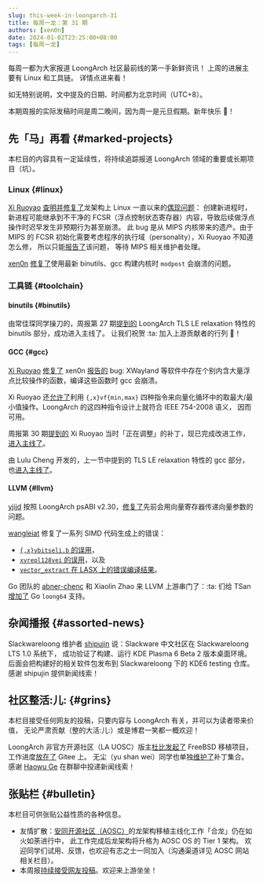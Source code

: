 ```yaml
---
slug: this-week-in-loongarch-31
title: 每周一龙：第 31 期
authors: [xen0n]
date: 2024-01-02T23:25:00+08:00
tags: [每周一龙]
---
```


每周一都为大家报道 LoongArch 社区最前线的第一手新鲜资讯！
上周的进展主要有 Linux 和工具链。
详情点进来看！

<!-- truncate -->

如无特别说明，文中提及的日期、时间都为北京时间（UTC+8）。

本期周报的实际发稿时间是周二晚间，因为周一是元旦假期。新年快乐 :tada:！

## 先「马」再看 {#marked-projects}

本栏目的内容具有一定延续性，将持续追踪报道 LoongArch 领域的重要或长期项目（坑）。

### Linux {#linux}

[Xi Ruoyao][xry111] [查明并修复了](https://lore.kernel.org/loongarch/20240102123706.6099-2-xry111@xry111.site/)龙架构上
Linux 一直以来的[偶现问题](https://github.com/loongson-community/discussions/issues/7)：
创建新进程时，新进程可能继承到不干净的 FCSR（浮点控制状态寄存器）内容，导致后续做浮点操作时迟早发生非预期行为甚至崩溃。
此 bug 是从 MIPS 内核带来的遗产。由于 MIPS 的 FCSR 初始化需要考虑程序的执行域（personality），Xi Ruoyao 不知道怎么修，
所以只能[报告了](https://lore.kernel.org/linux-mips/7a6aa1bbdbbe2e63ae96ff163fab0349f58f1b9e.camel@xry111.site/)该问题，
等待 MIPS 相关维护者处理。

[xen0n] [修复了](https://lore.kernel.org/loongarch/20231227070317.1936234-1-kernel@xen0n.name/)使用最新
binutils、gcc 构建内核时 `modpost` 会崩溃的问题。

[xry111]: https://github.com/xry111
[xen0n]: https://github.com/xen0n

### 工具链 {#toolchain}

#### binutils {#binutils}

由常佳琛同学操刀的，周报第 27 期[提到的](./2023-12-05-this-week-in-loongarch-27/index.md#abi) LoongArch
TLS LE relaxation 特性的 binutils 部分，成功进入主线了。
让我们祝贺 :ta: 加入上游贡献者的行列 :tada:！

#### GCC {#gcc}

[Xi Ruoyao][xry111] [修复了](https://gcc.gnu.org/pipermail/gcc-patches/2023-December/641443.html)
xen0n [报告的][PR113148] bug:
XWayland 等软件中存在个别内含大量浮点比较操作的函数，编译这些函数时 gcc 会崩溃。

[PR113148]: https://gcc.gnu.org/PR113148

Xi Ruoyao 还[允许了](https://gcc.gnu.org/pipermail/gcc-patches/2023-December/641609.html)利用
`{,x}vf{min,max}` 四种指令来向量化循环中的取最大/最小值操作。LoongArch 的这四种指令设计上就符合 IEEE 754-2008 语义，
因而可用。

周报第 30 期[提到的](./2023-12-26-this-week-in-loongarch-30/index.md#gcc)
Xi Ruoyao 当时「正在调整」的补丁，现已完成改进工作，[进入主线了](https://gcc.gnu.org/r14-6863)。

由 Lulu Cheng 开发的，上一节中提到的 TLS LE relaxation 特性的 gcc 部分，
也[进入主线了](https://gcc.gnu.org/r14-6879)。

#### LLVM {#llvm}

[yjijd] 按照 LoongArch psABI v2.30，[修复了](https://github.com/llvm/llvm-project/pull/74990)先前会用向量寄存器传递向量参数的问题。

[wangleiat] 修复了一系列 SIMD 代码生成上的错误：

* [`{,x}vbitseli.b` 的误用](https://github.com/llvm/llvm-project/commit/da5378e87e11689d05a58198d6e15e9551916794)，
* [`xvrepl128vei` 的误用](https://github.com/llvm/llvm-project/commit/c7367f985e0d27aeb8bc993406d1b9f4ca307399)，以及
* [`vector_extract` 在 LASX 上的错误编译结果](https://github.com/llvm/llvm-project/commit/47c88bcd5de91522241cca1aaa1b7762ceb01394)。

Go 团队的 [abner-chenc] 和 Xiaolin Zhao 来 LLVM 上游串门了：:ta: 们给 TSan
[增加了](https://github.com/llvm/llvm-project/pull/72819) Go `loong64` 支持。

[yjijd]: https://github.com/yjijd
[wangleiat]: https://github.com/wangleiat
[abner-chenc]: https://github.com/abner-chenc

## 杂闻播报 {#assorted-news}

Slackwareloong 维护者 [shipujin] 说：Slackware 中文社区在 Slackwareloong LTS 1.0 系统下，
成功验证了构建、运行 KDE Plasma 6 Beta 2 版本桌面环境。
后面会把构建好的相关软件包发布到 Slackwareloong 下的 KDE6 testing 仓库。
感谢 shipujin 提供新闻线索！

[shipujin]: https://github.com/shipujin

## 社区整活:儿: {#grins}

本栏目接受任何网友的投稿，只要内容与 LoongArch 有关，并可以为读者带来价值，
无论严肃贡献（整的大活:儿:）或是博君一笑都一概欢迎！

LoongArch 非官方开源社区（LA UOSC）版主[杜比][dbhrscom][发起了](https://bbs.loongarch.org/d/351-lauosc-freebsd-ports)
FreeBSD 移植项目，工作进度[放在了](https://gitee.com/lauosc/freebsd) Gitee 上。
无尘（yu shan wei）同学也单独[维护了](https://gitee.com/yushanwei/freebsd4loongarch)补丁集合。
感谢 [Haowu Ge][haowuge] 在群聊中投递新闻线索！

[dbhrscom]: https://bbs.loongarch.org/u/4
[haowuge]: https://github.com/haowuge

## 张贴栏 {#bulletin}

本栏目可供张贴公益性质的各种信息。

* 友情扩散：[安同开源社区（AOSC）][aosc]的龙架构移植主线化工作「合龙」仍在如火如荼进行中，
  此工作完成后龙架构将升格为 AOSC OS 的 Tier 1 架构。
  欢迎同学们试用、反馈，也欢迎有志之士一同加入（沟通渠道详见 AOSC 网站相关栏目）。
* 本周报[持续接受网友投稿][call-for-submissions]。欢迎来上游坐坐！

[aosc]: https://aosc.io
[call-for-submissions]: https://github.com/loongson-community/areweloongyet/issues/16
